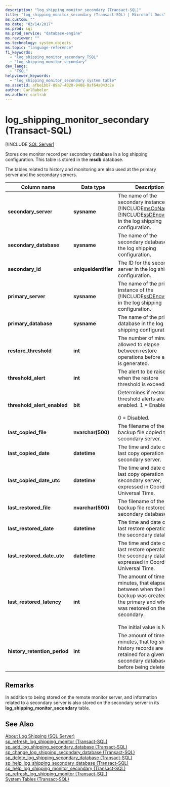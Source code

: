 ```yaml
---
description: "log_shipping_monitor_secondary (Transact-SQL)"
title: "log_shipping_monitor_secondary (Transact-SQL) | Microsoft Docs"
ms.custom: ""
ms.date: "03/14/2017"
ms.prod: sql
ms.prod_service: "database-engine"
ms.reviewer: ""
ms.technology: system-objects
ms.topic: "language-reference"
f1_keywords: 
  - "log_shipping_monitor_secondary_TSQL"
  - "log_shipping_monitor_secondary"
dev_langs: 
  - "TSQL"
helpviewer_keywords: 
  - "log_shipping_monitor_secondary system table"
ms.assetid: afbe1bb7-89a7-4020-9408-0af64a043c2e
author: CarlRabeler
ms.author: carlrab
---
```

# log_shipping_monitor_secondary (Transact-SQL)
[!INCLUDE [SQL Server](../../includes/applies-to-version/sqlserver.md)]

  Stores one monitor record per secondary database in a log shipping configuration. This table is stored in the **msdb** database.  
  
 The tables related to history and monitoring are also used at the primary server and the secondary servers.  
  
|Column name|Data type|Description|  
|-----------------|---------------|-----------------|  
|**secondary_server**|**sysname**|The name of the secondary instance of the [!INCLUDE[msCoName](../../includes/msconame-md.md)] [!INCLUDE[ssDEnoversion](../../includes/ssdenoversion-md.md)] in the log shipping configuration.|  
|**secondary_database**|**sysname**|The name of the secondary database in the log shipping configuration.|  
|**secondary_id**|**uniqueidentifier**|The ID for the secondary server in the log shipping configuration.|  
|**primary_server**|**sysname**|The name of the primary instance of the [!INCLUDE[ssDEnoversion](../../includes/ssdenoversion-md.md)] in the log shipping configuration.|  
|**primary_database**|**sysname**|The name of the primary database in the log shipping configuration.|  
|**restore_threshold**|**int**|The number of minutes allowed to elapse between restore operations before an alert is generated.|  
|**threshold_alert**|**int**|The alert to be raised when the restore threshold is exceeded.|  
|**threshold_alert_enabled**|**bit**|Determines if restore threshold alerts are enabled. 1 = Enabled.<br /><br /> 0 = Disabled.|  
|**last_copied_file**|**nvarchar(500)**|The filename of the last backup file copied to the secondary server.|  
|**last_copied_date**|**datetime**|The time and date of the last copy operation to the secondary server.|  
|**last_copied_date_utc**|**datetime**|The time and date of the last copy operation to the secondary server, expressed in Coordinated Universal Time.|  
|**last_restored_file**|**nvarchar(500)**|The filename of the last backup file restored to the secondary database.|  
|**last_restored_date**|**datetime**|The time and date of the last restore operation on the secondary database.|  
|**last_restored_date_utc**|**datetime**|The time and date of the last restore operation on the secondary database, expressed in Coordinated Universal Time.|  
|**last_restored_latency**|**int**|The amount of time, in minutes, that elapsed between when the log backup was created on the primary and when it was restored on the secondary.<br /><br /> The initial value is NULL.|  
|**history_retention_period**|**int**|The amount of time, in minutes, that log shipping history records are retained for a given secondary database before being deleted.|  
  
## Remarks  
 In addition to being stored on the remote monitor server, and information related to a secondary server is also stored on the secondary server in its **log_shipping_monitor_secondary** table.  
  
## See Also  
 [About Log Shipping &#40;SQL Server&#41;](../../database-engine/log-shipping/about-log-shipping-sql-server.md)   
 [sp_refresh_log_shipping_monitor &#40;Transact-SQL&#41;](../../relational-databases/system-stored-procedures/sp-refresh-log-shipping-monitor-transact-sql.md)   
 [sp_add_log_shipping_secondary_database &#40;Transact-SQL&#41;](../../relational-databases/system-stored-procedures/sp-add-log-shipping-secondary-database-transact-sql.md)   
 [sp_change_log_shipping_secondary_database &#40;Transact-SQL&#41;](../../relational-databases/system-stored-procedures/sp-change-log-shipping-secondary-database-transact-sql.md)   
 [sp_delete_log_shipping_secondary_database &#40;Transact-SQL&#41;](../../relational-databases/system-stored-procedures/sp-delete-log-shipping-secondary-database-transact-sql.md)   
 [sp_help_log_shipping_secondary_database &#40;Transact-SQL&#41;](../../relational-databases/system-stored-procedures/sp-help-log-shipping-secondary-database-transact-sql.md)   
 [sp_help_log_shipping_monitor_secondary &#40;Transact-SQL&#41;](../../relational-databases/system-stored-procedures/sp-help-log-shipping-monitor-secondary-transact-sql.md)   
 [sp_refresh_log_shipping_monitor &#40;Transact-SQL&#41;](../../relational-databases/system-stored-procedures/sp-refresh-log-shipping-monitor-transact-sql.md)   
 [System Tables &#40;Transact-SQL&#41;](../../relational-databases/system-tables/system-tables-transact-sql.md)  
  
  
